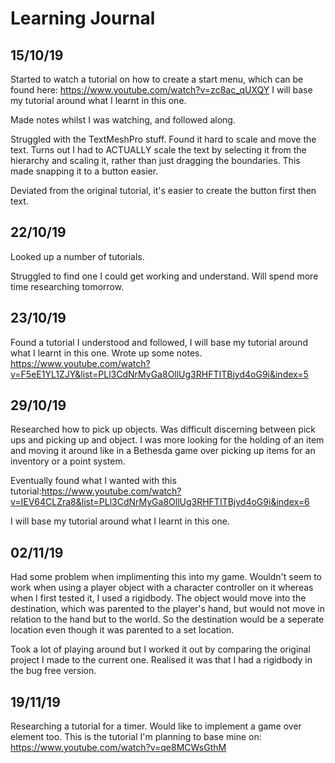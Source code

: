# Learning Journal

## 15/10/19

Started to watch a tutorial on how to create a start menu, which can be found here: https://www.youtube.com/watch?v=zc8ac_qUXQY 
I will base my tutorial around what I learnt in this one.

Made notes whilst I was watching, and followed along. 

Struggled with the TextMeshPro stuff. Found it hard to scale and move the text. 
Turns out I had to ACTUALLY scale the text by selecting it from the hierarchy and scaling it, rather than just dragging the boundaries. 
This made snapping it to a button easier.

Deviated from the original tutorial, it's easier to create the button first then text.


## 22/10/19
Looked up a number of tutorials.

Struggled to find one I could get working and understand. Will spend more time researching tomorrow.

## 23/10/19
Found a tutorial I understood and followed, I will base my tutorial around what I learnt in this one. Wrote up some notes. 
https://www.youtube.com/watch?v=F5eE1YL1ZJY&list=PLl3CdNrMyGa8OllUg3RHFTITBjyd4oG9i&index=5 

## 29/10/19
Researched how to pick up objects. Was difficult discerning between pick ups and picking up and object. I was more looking for the holding of an item and moving it around like in a Bethesda game over picking up items for an inventory or a point system.

Eventually found what I wanted with this tutorial:https://www.youtube.com/watch?v=IEV64CLZra8&list=PLl3CdNrMyGa8OllUg3RHFTITBjyd4oG9i&index=6

I will base my tutorial around what I learnt in this one.

##  02/11/19

Had some problem when implimenting this into my game. Wouldn't seem to work when using a player object with a character controller on it whereas when I first tested it, I used a rigidbody. The object would move into the destination, which was parented to the player's hand, but would not move in relation to the hand but to the world. So the destination would be a seperate location even though it was parented to a set location.

Took a lot of playing around but I worked it out by comparing the original project I made to the current one. Realised it was that I had a rigidbody in the bug free version.

## 19/11/19
Researching a tutorial for a timer. Would like to implement a game over element too. This is the tutorial I'm planning to base mine on: https://www.youtube.com/watch?v=qe8MCWsGthM
